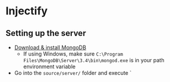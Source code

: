# Injectify

## Setting up the server

- [Download & install MongoDB](https://www.mongodb.com/download-center#community)
  - If using Windows, make sure `C:\Program Files\MongoDB\Server\3.4\bin\mongod.exe` is in your path environment variable
- Go into the `source/server/` folder and execute `